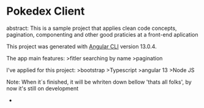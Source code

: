 # Pokedex Client

abstract: This is a sample project that applies clean code concepts, pagination, componenting and other good praticies at a front-end aplication




This project was generated with [Angular CLI](https://github.com/angular/angular-cli) version 13.0.4.

The app main features: 
    >fitler searching by name
    >pagination

I've applied for this project:
    >bootstrap
    >Typescript
    >angular 13
    >Node JS

Note: When it´s finished, it will be whriten down bellow 'thats all folks', by now it's still on development

-